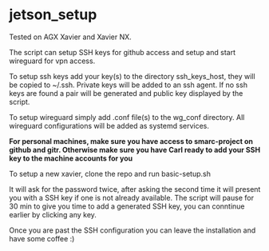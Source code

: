 # jetson_setup
Tested on AGX Xavier and Xavier NX.

The script can setup SSH keys for github access and setup and start wireguard for vpn access.

To setup ssh keys add your key(s) to the directory ssh_keys_host, they will be copied to ~/.ssh.
Private keys will be added to an ssh agent.
If no ssh keys are found a pair will be generated and public key displayed by the script.

To setup wireguard simply add .conf file(s) to the wg_conf directory.
All wireguard configurations will be added as systemd services.

**For personal machines, make sure you have access to smarc-project on github and gitr.
Otherwise make sure you have Carl ready to add your SSH key to the machine accounts for you**

To setup a new xavier, clone the repo and run basic-setup.sh

It will ask for the password twice, after asking the second time it will present you with a SSH key if one is not already available.
The script will pause for 30 min to give you time to add a generated SSH key, you can conntinue earlier by clicking any key.

Once you are past the SSH configuration you can leave the installation and have some coffee :)
